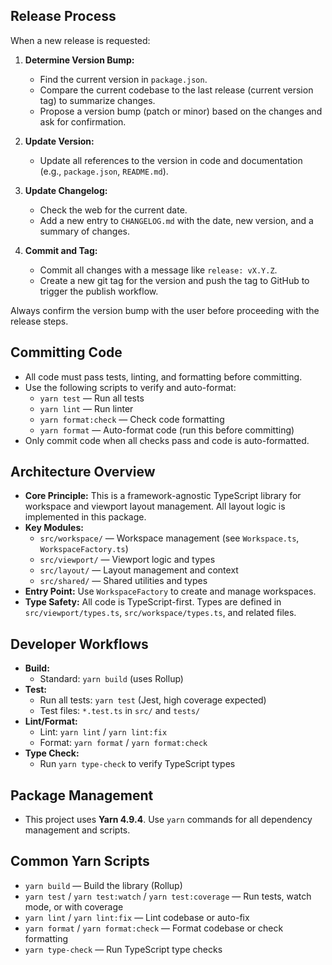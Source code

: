 ## Release Process

When a new release is requested:

1. **Determine Version Bump:**
   - Find the current version in `package.json`.
   - Compare the current codebase to the last release (current version tag) to summarize changes.
   - Propose a version bump (patch or minor) based on the changes and ask for confirmation.

2. **Update Version:**
   - Update all references to the version in code and documentation (e.g., `package.json`, `README.md`).

3. **Update Changelog:**
   - Check the web for the current date.
   - Add a new entry to `CHANGELOG.md` with the date, new version, and a summary of changes.

4. **Commit and Tag:**
   - Commit all changes with a message like `release: vX.Y.Z`.
   - Create a new git tag for the version and push the tag to GitHub to trigger the publish workflow.

Always confirm the version bump with the user before proceeding with the release steps.

## Committing Code

- All code must pass tests, linting, and formatting before committing.
- Use the following scripts to verify and auto-format:
  - `yarn test` — Run all tests
  - `yarn lint` — Run linter
  - `yarn format:check` — Check code formatting
  - `yarn format` — Auto-format code (run this before committing)
- Only commit code when all checks pass and code is auto-formatted.

## Architecture Overview

- **Core Principle:** This is a framework-agnostic TypeScript library for workspace and viewport layout management. All layout logic is implemented in this package.
- **Key Modules:**
  - `src/workspace/` — Workspace management (see `Workspace.ts`, `WorkspaceFactory.ts`)
  - `src/viewport/` — Viewport logic and types
  - `src/layout/` — Layout management and context
  - `src/shared/` — Shared utilities and types
- **Entry Point:** Use `WorkspaceFactory` to create and manage workspaces.
- **Type Safety:** All code is TypeScript-first. Types are defined in `src/viewport/types.ts`, `src/workspace/types.ts`, and related files.

## Developer Workflows

- **Build:**
  - Standard: `yarn build` (uses Rollup)
- **Test:**
  - Run all tests: `yarn test` (Jest, high coverage expected)
  - Test files: `*.test.ts` in `src/` and `tests/`
- **Lint/Format:**
  - Lint: `yarn lint` / `yarn lint:fix`
  - Format: `yarn format` / `yarn format:check`
- **Type Check:**
  - Run `yarn type-check` to verify TypeScript types

## Package Management

- This project uses **Yarn 4.9.4**. Use `yarn` commands for all dependency management and scripts.

## Common Yarn Scripts

- `yarn build` — Build the library (Rollup)
- `yarn test` / `yarn test:watch` / `yarn test:coverage` — Run tests, watch mode, or with coverage
- `yarn lint` / `yarn lint:fix` — Lint codebase or auto-fix
- `yarn format` / `yarn format:check` — Format codebase or check formatting
- `yarn type-check` — Run TypeScript type checks


